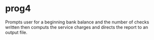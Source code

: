# prog4
Prompts user for a beginning bank balance and the number of checks written then computs the service charges and directs the report to an output file.
